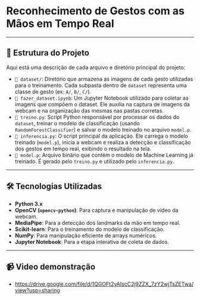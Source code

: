 # Reconhecimento de Gestos com as Mãos em Tempo Real
---

## 📂 Estrutura do Projeto

Aqui está uma descrição de cada arquivo e diretório principal do projeto:

-   `📁 dataset/`: Diretório que armazena as imagens de cada gesto utilizadas para o treinamento. Cada subpasta dentro de `dataset` representa uma classe de gesto (ex: `A/`, `B/`, `C/`).
-   `📄 fazer_dataset.ipynb`: Um Jupyter Notebook utilizado para coletar as imagens que compõem o dataset. Ele auxilia na captura de imagens da webcam e na organização das mesmas nas pastas corretas.
-   `📄 treino.py`: Script Python responsável por processar os dados do `dataset`, treinar o modelo de classificação (usando `RandomForestClassifier`) e salvar o modelo treinado no arquivo `model.p`.
-   `📄 inferencia.py`: O script principal da aplicação. Ele carrega o modelo treinado (`model.p`), inicia a webcam e realiza a detecção e classificação dos gestos em tempo real, exibindo o resultado na tela.
-   `📄 model.p`: Arquivo binário que contém o modelo de Machine Learning já treinado. É gerado pelo `treino.py` e utilizado pelo `inferencia.py`.

---

## 🛠️ Tecnologias Utilizadas

-   **Python 3.x**
-   **OpenCV (`opencv-python`)**: Para captura e manipulação de vídeo da webcam.
-   **MediaPipe**: Para a detecção dos landmarks da mão em tempo real.
-   **Scikit-learn**: Para o treinamento do modelo de classificação.
-   **NumPy**: Para manipulação eficiente de arrays numéricos.
-   **Jupyter Notebook**: Para a etapa interativa de coleta de dados.

---


## 📹 Video demonstração
- https://drive.google.com/file/d/1QGOFt2yAIscC2j9ZZX_7zY2wjTsZETwa/view?usp=sharing
